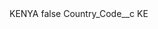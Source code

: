 <?xml version="1.0" encoding="UTF-8"?>
<CustomMetadata xmlns="http://soap.sforce.com/2006/04/metadata" xmlns:xsi="http://www.w3.org/2001/XMLSchema-instance" xmlns:xsd="http://www.w3.org/2001/XMLSchema">
    <label>KENYA</label>
    <protected>false</protected>
    <values>
        <field>Country_Code__c</field>
        <value xsi:type="xsd:string">KE</value>
    </values>
</CustomMetadata>
